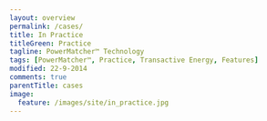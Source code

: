 ```yaml
---
layout: overview
permalink: /cases/
title: In Practice
titleGreen: Practice
tagline: PowerMatcher™ Technology
tags: [PowerMatcher™, Practice, Transactive Energy, Features]
modified: 22-9-2014
comments: true
parentTitle: cases
image:
  feature: /images/site/in_practice.jpg
---
```


